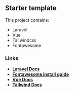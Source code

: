 ## Starter template

This project contains:
-   Laravel
-   Vue
-   Tailwindcss
-   Fontawesome

### Links

- **[Laravel Docs](https://laravel.com/docs/8.x/documentation)**
- **[Fontawesome install guide](https://medium.com/front-end-weekly/how-to-use-fon-awesome-5-on-vuejs-project-ff0f28310821)**
- **[Vue Docs](https://vuejs.org/v2/guide/#Getting-Started)**
- **[Tailwind Docs](https://tailwindcss.com/docs/installation)**
